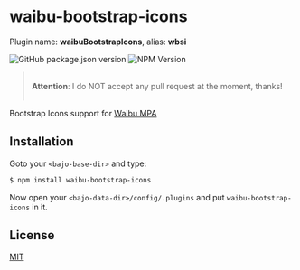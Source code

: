 # waibu-bootstrap-icons

Plugin name: **waibuBootstrapIcons**, alias: **wbsi**

![GitHub package.json version](https://img.shields.io/github/package-json/v/ardhi/waibu-bootstrap-icons) ![NPM Version](https://img.shields.io/npm/v/waibu-bootstrap-icons)

> <br />**Attention**: I do NOT accept any pull request at the moment, thanks!<br /><br />

Bootstrap Icons support for [Waibu MPA](https://github.com/ardhi/waibu-mpa)

## Installation

Goto your ```<bajo-base-dir>``` and type:

```bash
$ npm install waibu-bootstrap-icons
```

Now open your ```<bajo-data-dir>/config/.plugins``` and put ```waibu-bootstrap-icons``` in it.

## License

[MIT](LICENSE)